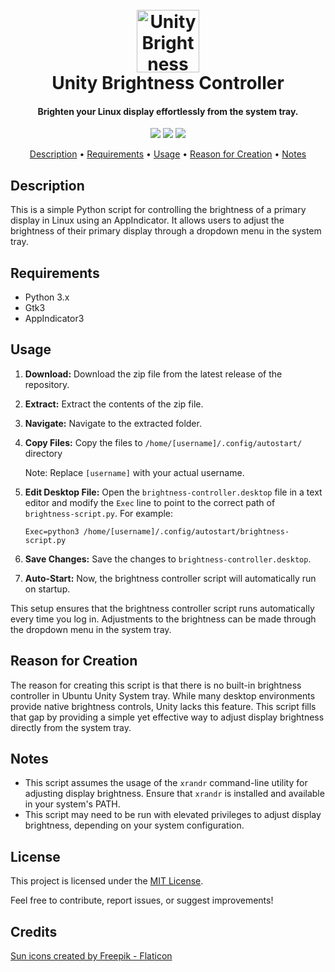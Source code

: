 <h1 align="center">
  <br>
  <a href="https://github.com/siddharthsky/UnityBrightnessController"><img src="https://i.imgur.com/aBvmgsh.png" alt="Unity Brightness Controller" width="100"></a>
  <br>
   Unity Brightness Controller
  <br>
</h1>

<h4 align="center">Brighten your Linux display effortlessly from the system tray.</h4>

<p align="center">
  <a href="https://github.com/siddharthsky/UnityBrightnessController/issues"><img src="https://img.shields.io/github/issues/siddharthsky/UnityBrightnessController"></a> 
  <a href="https://github.com/siddharthsky/UnityBrightnessController/stargazers"><img src="https://img.shields.io/github/stars/siddharthsky/UnityBrightnessController"></a>
  <a href="https://github.com/siddharthsky/UnityBrightnessController/blob/main/LICENSE">
    <img src="https://img.shields.io/badge/License-MIT-blue.svg">
  </a>
</p>

<p align="center">
  <a href="#description">Description</a> •
  <a href="#requirements">Requirements</a> •
  <a href="#usage">Usage</a> •
  <a href="#reason-for-creation">Reason for Creation</a> •
  <a href="#notes">Notes</a>
</p>

## Description
This is a simple Python script for controlling the brightness of a primary display in Linux using an AppIndicator. It allows users to adjust the brightness of their primary display through a dropdown menu in the system tray.

## Requirements
- Python 3.x
- Gtk3
- AppIndicator3

## Usage
1. **Download:** Download the zip file from the latest release of the repository.
2. **Extract:** Extract the contents of the zip file.
3. **Navigate:** Navigate to the extracted folder.
4. **Copy Files:** Copy the files to `/home/[username]/.config/autostart/` directory

    Note: Replace `[username]` with your actual username.

5. **Edit Desktop File:** Open the `brightness-controller.desktop` file in a text editor and modify the `Exec` line to point to the correct path of `brightness-script.py`. 
For example:
    ```
    Exec=python3 /home/[username]/.config/autostart/brightness-script.py
    ```

6. **Save Changes:** Save the changes to `brightness-controller.desktop`.

7. **Auto-Start:** Now, the brightness controller script will automatically run on startup.

This setup ensures that the brightness controller script runs automatically every time you log in. Adjustments to the brightness can be made through the dropdown menu in the system tray.

<!-- ## Menu Options
- The menu contains options for adjusting brightness levels from 10% to 100% in increments of 10%. -->

## Reason for Creation
The reason for creating this script is that there is no built-in brightness controller in Ubuntu Unity System tray. While many desktop environments provide native brightness controls, Unity lacks this feature. This script fills that gap by providing a simple yet effective way to adjust display brightness directly from the system tray.


## Notes
- This script assumes the usage of the `xrandr` command-line utility for adjusting display brightness. Ensure that `xrandr` is installed and available in your system's PATH. 
- This script may need to be run with elevated privileges to adjust display brightness, depending on your system configuration.

## License
This project is licensed under the [MIT License](LICENSE).


Feel free to contribute, report issues, or suggest improvements!

## Credits 
<a href="https://www.flaticon.com/free-icons/sun" title="sun icons">Sun icons created by Freepik - Flaticon</a>